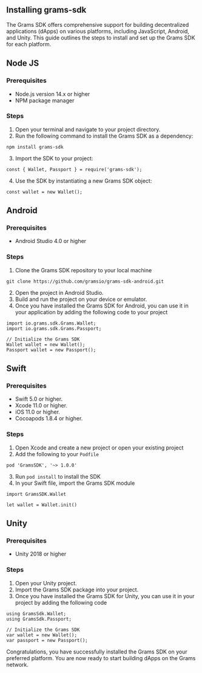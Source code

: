 ## Installing grams-sdk

The Grams SDK offers comprehensive support for building decentralized applications (dApps) on various platforms, including JavaScript, Android, and Unity. This guide outlines the steps to install and set up the Grams SDK for each platform.

## Node JS

### Prerequisites

* Node.js version 14.x or higher
* NPM package manager

### Steps

1. Open your terminal and navigate to your project directory.
2. Run the following command to install the Grams SDK as a dependency:

```
npm install grams-sdk
```

3.  Import the SDK to your project:

```
const { Wallet, Passport } = require('grams-sdk');
```

4.  Use the SDK by instantiating a new Grams SDK object:

```
const wallet = new Wallet();
```

## Android

### Prerequisites

* Android Studio 4.0 or higher

### Steps

1. Clone the Grams SDK repository to your local machine

```
git clone https://github.com/gramsio/grams-sdk-android.git
```

2.  Open the project in Android Studio.
3.  Build and run the project on your device or emulator.
4. Once you have installed the Grams SDK for Android, you can use it in your application by adding the following code to your project

```
import io.grams.sdk.Grams.Wallet;
import io.grams.sdk.Grams.Passport;

// Initialize the Grams SDK
Wallet wallet = new Wallet();
Passport wallet = new Passport();
```

## Swift

### Prerequisites

* Swift 5.0 or higher.
* Xcode 11.0 or higher.
* iOS 11.0 or higher.
* Cocoapods 1.8.4 or higher.

### Steps

1.  Open Xcode and create a new project or open your existing project
2. Add the following to your `Podfile`

```
pod 'GramsSDK', '~> 1.0.0'
```

3. Run `pod install` to install the SDK
4. In your Swift file, import the Grams SDK module

```
import GramsSDK.Wallet

let wallet = Wallet.init()
```

## Unity

### Prerequisites

* Unity 2018 or higher

### Steps

1.  Open your Unity project.
2.  Import the Grams SDK package into your project.
3. Once you have installed the Grams SDK for Unity, you can use it in your project by adding the following code

```
using GramsSdk.Wallet;
using GramsSdk.Passport;

// Initialize the Grams SDK
var wallet = new Wallet();
var passport = new Passport();
```

Congratulations, you have successfully installed the Grams SDK on your preferred platform. You are now ready to start building dApps on the Grams network.